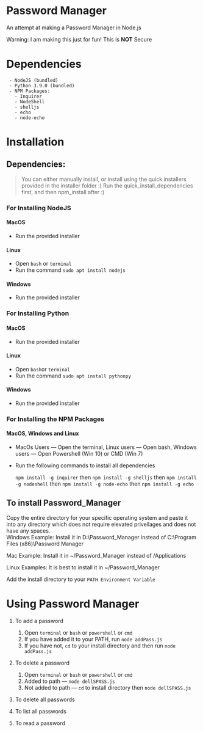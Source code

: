 
# Password Manager

An attempt at making a Password Manager in Node.js

Warning: I am making this just for fun! This is  **NOT**  Secure

# Dependencies

	 - NodeJS (bundled)
	 - Python 3.9.0 (bundled)
	 - NPM Packages:
	   - Inquirer
	   - NodeShell
	   - shelljs
	   - echo
	   - node-echo
	   
# Installation
## Dependencies:
> You can either manually install, or install using the quick installers provided in the installer folder :)
> Run the quick_install_dependencies first, and then npm_install after :)

### For Installing NodeJS

#### MacOS
  - Run the provided installer
        
#### Linux
  - Open `bash` or `terminal`
  - Run the command `sudo apt install nodejs`
        
#### Windows
  - Run the provided installer

### For Installing Python
#### MacOS 
- Run the provided installer

#### Linux
 - Open `bash`or `terminal`
 - Run the command `sudo apt install pythonpy`
        
#### Windows
- Run the provided installer

    

### For Installing the NPM Packages

#### MacOS, Windows and Linux
- MacOs Users — Open the terminal, Linux users — Open bash, Windows users — Open Powershell (Win 10) or CMD (Win 7)
- Run the following commands to install all dependencies

  `npm install -g inquirer`
  then
  `npm install -g shelljs`
  then 
  `npm install -g nodeshell`
  then
  `npm install -g node-echo`
  then
  `npm install -g echo`

 ## To install Password_Manager
 Copy the entire directory for your specific operating system and paste it into any directory which does not require elevated privellages and does not have any spaces. 
 <br>
 Windows Example: Install it in D:\Password_Manager instead of C:\Program Files (x86)\Password Manager
>
 Mac Example: Install it in ~/Password_Manager instead of /Applications

 Linux Examples: It is best to install it in ~/Password_Manager

Add the install directory to your `PATH Environment Variable`
 
 # Using Password Manager
 1.  To add a password
	 1. Open `terminal` or `bash` or `powershell` or `cmd`
	 2. If you have added it to your PATH, run `node addPass.js`
	 3. If you have not, `cd` to your install directory and then run `node addPass.js`
	 
 2.  To delete a password
	 1. Open `terminal` or `bash` or `powershell` or `cmd`
	 2.  Added to path — `node dellSPASS.js`
	 3. Not added to path — `cd` to install directory then `node dellSPASS.js`
 3.   To delete all passwords
 4.  To list all passwords
 5.  To read a password
